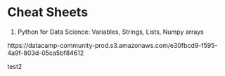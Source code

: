 # Cheat Sheets
1. Python for Data Science: Variables, Strings, Lists, Numpy arrays
<tr>https://datacamp-community-prod.s3.amazonaws.com/e30fbcd9-f595-4a9f-803d-05ca5bf84612

test2